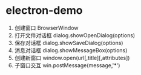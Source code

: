 # electron-demo

1. 创建窗口 BrowserWindow
2. 打开文件对话框 dialog.showOpenDialog(options)
3. 保存对话框 dialog.showSaveDialog(options)
4. 消息对话框 dialog.showMessageBox(options)
5. 创建新窗口 window.open(url[,title][,attributes])
6. 子窗口交互 win.postMessage(message,'\*')
